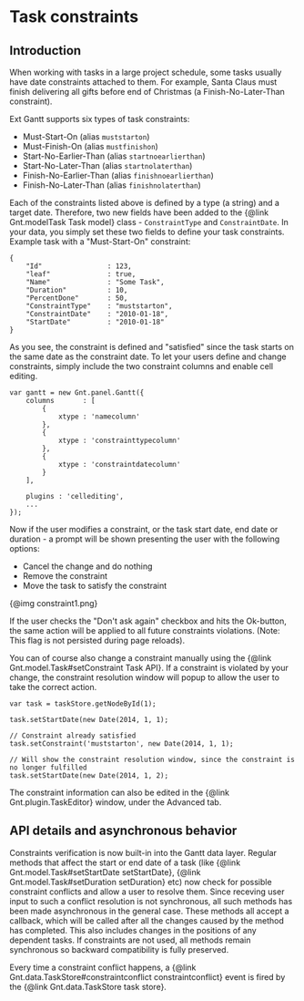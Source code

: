 # Task constraints

## Introduction

When working with tasks in a large project schedule, some tasks usually have date constraints attached to them. For example, 
Santa Claus must finish delivering all gifts before end of Christmas (a Finish-No-Later-Than constraint). 

Ext Gantt supports six types of task constraints:

* Must-Start-On (alias `muststarton`)
* Must-Finish-On (alias `mustfinishon`)
* Start-No-Earlier-Than (alias `startnoearlierthan`)
* Start-No-Later-Than (alias `startnolaterthan`)
* Finish-No-Earlier-Than (alias `finishnoearlierthan`)
* Finish-No-Later-Than (alias `finishnolaterthan`)

Each of the constraints listed above is defined by a type (a string) and a target date. Therefore, two new fields have been added to the {@link Gnt.modelTask Task model} class - `ConstraintType` and `ConstraintDate`.
In your data, you simply set these two fields to define your task constraints. Example task with a "Must-Start-On" constraint:
    
    {
        "Id"                : 123,
        "leaf"              : true,
        "Name"              : "Some Task",
        "Duration"          : 10,
        "PercentDone"       : 50,
        "ConstraintType"    : "muststarton",
        "ConstraintDate"    : "2010-01-18",
        "StartDate"         : "2010-01-18"
    }
    
As you see, the constraint is defined and "satisfied" since the task starts on the same date as the constraint date. To let your users
define and change constraints, simply include the two constraint columns and enable cell editing.

    
    var gantt = new Gnt.panel.Gantt({
        columns       : [
            {
                xtype : 'namecolumn'
            },
            {
                xtype : 'constrainttypecolumn'
            },
            {
                xtype : 'constraintdatecolumn'
            }
        ],

        plugins : 'cellediting',
        ...
    });
    
Now if the user modifies a constraint, or the task start date, end date or duration - a prompt will be shown presenting the user 
with the following options:

* Cancel the change and do nothing
* Remove the constraint
* Move the task to satisfy the constraint

{@img constraint1.png}

If the user checks the "Don't ask again" checkbox and hits the Ok-button, the same action will be applied to all future constraints violations. (Note: This 
flag is not persisted during page reloads).

You can of course also change a constraint manually using the {@link Gnt.model.Task#setConstraint Task API}. If a constraint is violated by your change, the 
constraint resolution window will popup to allow the user to take the correct action.

    var task = taskStore.getNodeById(1);
    
    task.setStartDate(new Date(2014, 1, 1);
    
    // Constraint already satisfied
    task.setConstraint('muststarton', new Date(2014, 1, 1);

    // Will show the constraint resolution window, since the constraint is no longer fulfilled
    task.setStartDate(new Date(2014, 1, 2);


The constraint information can also be edited in the {@link Gnt.plugin.TaskEditor} window, under the Advanced tab.


## API details and asynchronous behavior

Constraints verification is now built-in into the Gantt data layer. Regular methods that affect the start or end date of a task
(like {@link Gnt.model.Task#setStartDate setStartDate}, {@link Gnt.model.Task#setDuration setDuration} etc) now check for possible constraint conflicts and allow a user to resolve them. Since receving user
input to such a conflict resolution is not synchronous, all such methods has been made asynchronous in the general case. These methods all accept a
callback, which will be called after all the changes caused by the method has completed. This also includes changes in the positions of any dependent tasks.
If constraints are not used, all methods remain synchronous so backward compatibility is fully preserved.

Every time a constraint conflict happens, a {@link Gnt.data.TaskStore#constraintconflict constraintconflict} event is fired by the {@link Gnt.data.TaskStore task store}.
